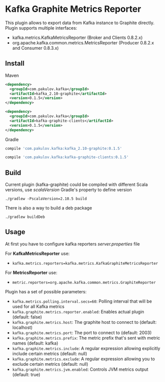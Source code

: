 Kafka Graphite Metrics Reporter
===============================
This plugin allows to export data from Kafka instance to Graphite directly.
Plugin supports multiple interfaces:
- kafka.metrics.KafkaMetricsReporter (Broker and Clients 0.8.2.x)
- org.apache.kafka.common.metrics.MetricsReporter (Producer 0.8.2.x and Consumer 0.8.3.x)

Install
-------
Maven
``` xml
<dependency>
  <groupId>com.pakulov.kafka</groupId>
  <artifactId>kafka_2.10-graphite</artifactId>
  <version>0.1.5</version>
</dependency>
```

``` xml
<dependency>
  <groupId>com.pakulov.kafka</groupId>
  <artifactId>kafka-graphite-clients</artifactId>
  <version>0.1.5</version>
</dependency>
```

Gradle
``` groovy
compile 'com.pakulov.kafka:kafka_2.10-graphite:0.1.5'
```

``` groovy
compile 'com.pakulov.kafka:kafka-graphite-clients:0.1.5'
```

Build
-----
Current plugin (kafka-graphite) could be compiled with different Scala versions, use *scalaVersion* Gradle's property to define version

```
./gradlew -PscalaVersion=2.10.5 build 
```

There is also a way to build a deb package

```
./gradlew buildDeb
```

Usage
-----
At first you have to configure kafka reporters *server.properties* file

For **KafkaMetricsReporter** use:
* `kafka.metrics.reporters=kafka.metrics.KafkaGraphiteMetricsReporter`

For **MetricsReporter** use:
* `metric.reporters=org.apache.kafka.common.metrics.GraphiteReporter`

Plugin has a set of possible parameters:
* `kafka.metrics.polling.interval.secs=60`: Polling interval that will be used for all Kafka metrics
* `kafka.graphite.metrics.reporter.enabled`: Enables actual plugin (default: false)
* `kafka.graphite.metrics.host`: The graphite host to connect to (default: localhost)
* `kafka.graphite.metrics.port`: The port to connect to (default: 2003)
* `kafka.graphite.metrics.prefix`: The metric prefix that's sent with metric names (default: kafka)
* `kafka.graphite.metrics.include`: A regular expression allowing explicitly include certain metrics (default: null)
* `kafka.graphite.metrics.exclude`: A regular expression allowing you to exclude certain metrics (default: null)
* `kafka.graphite.metrics.jvm.enabled`: Controls JVM metrics output (default: true)